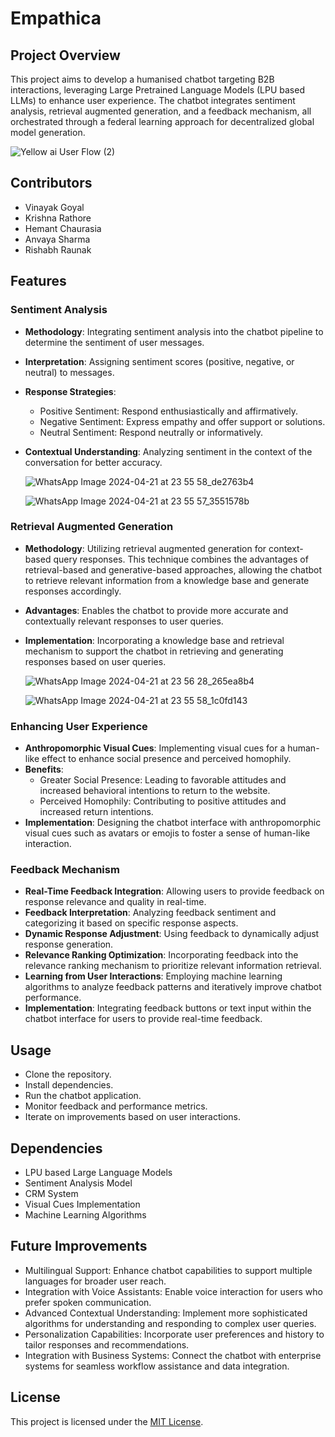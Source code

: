 # Empathica

## Project Overview
This project aims to develop a humanised chatbot targeting B2B interactions, leveraging Large Pretrained Language Models (LPU based LLMs) to enhance user experience. The chatbot integrates sentiment analysis, retrieval augmented generation, and a feedback mechanism, all orchestrated through a federal learning approach for decentralized global model generation.

![Yellow ai User Flow (2)](https://github.com/krishnarathore12/Empathica2/assets/115251521/f9197d14-c9d4-49d3-a81a-7e0c6b14b218)


## Contributors
- Vinayak Goyal
- Krishna Rathore
- Hemant Chaurasia
- Anvaya Sharma
- Rishabh Raunak

## Features

### Sentiment Analysis
- **Methodology**: Integrating sentiment analysis into the chatbot pipeline to determine the sentiment of user messages.
- **Interpretation**: Assigning sentiment scores (positive, negative, or neutral) to messages.
- **Response Strategies**:
  - Positive Sentiment: Respond enthusiastically and affirmatively.
  - Negative Sentiment: Express empathy and offer support or solutions.
  - Neutral Sentiment: Respond neutrally or informatively.
- **Contextual Understanding**: Analyzing sentiment in the context of the conversation for better accuracy.

   ![WhatsApp Image 2024-04-21 at 23 55 58_de2763b4](https://github.com/krishnarathore12/Empathica2/assets/115251521/c826b1dd-cf55-4700-9b9b-03253df6c1cf)

   ![WhatsApp Image 2024-04-21 at 23 55 57_3551578b](https://github.com/krishnarathore12/Empathica2/assets/115251521/49b8cc51-5877-4e3c-9f2b-4ca743c06881)

### Retrieval Augmented Generation
- **Methodology**: Utilizing retrieval augmented generation for context-based query responses. This technique combines the advantages of retrieval-based and generative-based approaches, allowing the chatbot to retrieve relevant information from a knowledge base and generate responses accordingly.
- **Advantages**: Enables the chatbot to provide more accurate and contextually relevant responses to user queries.
- **Implementation**: Incorporating a knowledge base and retrieval mechanism to support the chatbot in retrieving and generating responses based on user queries.

  ![WhatsApp Image 2024-04-21 at 23 56 28_265ea8b4](https://github.com/krishnarathore12/Empathica2/assets/115251521/a08c8c12-bb13-44d3-a0f0-0557d389aaea)

  ![WhatsApp Image 2024-04-21 at 23 55 58_1c0fd143](https://github.com/krishnarathore12/Empathica2/assets/115251521/987df118-be5c-464e-b177-9929bb354125)
 

### Enhancing User Experience
- **Anthropomorphic Visual Cues**: Implementing visual cues for a human-like effect to enhance social presence and perceived homophily.
- **Benefits**:
  - Greater Social Presence: Leading to favorable attitudes and increased behavioral intentions to return to the website.
  - Perceived Homophily: Contributing to positive attitudes and increased return intentions.
- **Implementation**: Designing the chatbot interface with anthropomorphic visual cues such as avatars or emojis to foster a sense of human-like interaction.


### Feedback Mechanism
- **Real-Time Feedback Integration**: Allowing users to provide feedback on response relevance and quality in real-time.
- **Feedback Interpretation**: Analyzing feedback sentiment and categorizing it based on specific response aspects.
- **Dynamic Response Adjustment**: Using feedback to dynamically adjust response generation.
- **Relevance Ranking Optimization**: Incorporating feedback into the relevance ranking mechanism to prioritize relevant information retrieval.
- **Learning from User Interactions**: Employing machine learning algorithms to analyze feedback patterns and iteratively improve chatbot performance.
- **Implementation**: Integrating feedback buttons or text input within the chatbot interface for users to provide real-time feedback.

## Usage
- Clone the repository.
- Install dependencies.
- Run the chatbot application.
- Monitor feedback and performance metrics.
- Iterate on improvements based on user interactions.

## Dependencies
- LPU based Large Language Models
- Sentiment Analysis Model
- CRM System
- Visual Cues Implementation
- Machine Learning Algorithms

## Future Improvements
- Multilingual Support: Enhance chatbot capabilities to support multiple languages for broader user reach.
- Integration with Voice Assistants: Enable voice interaction for users who prefer spoken communication.
- Advanced Contextual Understanding: Implement more sophisticated algorithms for understanding and responding to complex user queries.
- Personalization Capabilities: Incorporate user preferences and history to tailor responses and recommendations.
- Integration with Business Systems: Connect the chatbot with enterprise systems for seamless workflow assistance and data integration.

## License
This project is licensed under the [MIT License](https://opensource.org/licenses/MIT).
